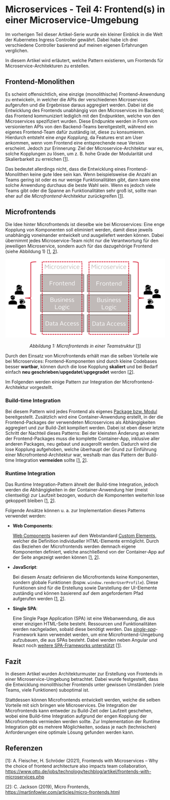 # Microservices - Teil 4: Frontend(s) in einer Microservice-Umgebung

Im vorherigen Teil dieser Artikel-Serie wurde ein kleiner Einblick in die Welt der Kubernetes Ingress Controller gewährt. Dabei habe ich drei verschiedene Controller basierend auf meinen eigenen Erfahrungen verglichen.

In diesem Artikel wird erläutert, welche Pattern existieren, um Frontends für Microservice-Architekturen zu erstellen.

## Frontend-Monolithen

Es scheint offensichtlich, eine einzige (monolithische) Frontend-Anwendung zu entwickeln, in welcher die APIs der verschiedenen Microservices aufgerufen und die Ergebnisse daraus aggregiert werden. Dabei ist die Entwicklung des Frontends unabhängig von den Microservices im Backend; das Frontend kommuniziert lediglich mit den Endpunkten, welche von den Microservices spezifiziert wurden. Diese Endpunkte werden in Form von versionierten APIs von den Backend-Teams bereitgestellt, während ein eigenes Frontend-Team dafür zuständig ist, diese zu konsumieren.
Hierdurch entsteht eine _enge Kopplung_, da Features erst am User ankommen, wenn vom Frontend eine entsprechende neue Version erscheint. Jedoch zur Erinnerung: Ziel der Microservice-Architektur war es, solche Kopplungen zu lösen, um z. B. hohe Grade der Modularität und Skalierbarkeit zu erreichen \[[1]\].

Das bedeutet allerdings nicht, dass die Entwicklung eines Frontend-Monolithen keine gute Idee sein kan. Wenn beispielsweise die Anzahl an Teams gering ist oder es nur wenige Funktionalitäten gibt, dann kann eine solche Anwendung durchaus die beste Wahl sein. Wenn es jedoch viele Teams gibt oder die Spanne an Funktionalitäten sehr groß ist, sollte man eher auf die _Microfrontend_-Architektur zurückgreifen \[[1]\].

## Microfrontends

Die Idee hinter Microfrontends ist dieselbe wie bei Microservices: Eine enge Kopplung von Komponenten soll eliminiert werden, damit diese jeweils unabhängig voneinander entwickelt und ausgeliefert werden können. Dabei übernimmt jedes Microservice-Team nicht nur die Verantwortung für den jeweiligen Microservice, sondern auch für das dazugehörige Frontend (siehe Abbildung 1) \[[1], [2]\].

<center>

  ![Frontends sind den Microservice-Teams zugeteilt][img:micro-frontends]

  _Abbildung 1: Microfrontends in einer Teamstruktur_ \[[1]\]
</center>

Durch den Einsatz von Microfrontends erhält man die selben Vorteile wie bei Microservices: Frontend-Komponenten sind durch kleine Codebases besser **wartbar**, können durch die lose Kopplung **skaliert** und bei Bedarf einfach **neu geschrieben**/**upgedatet**/**upgegradet** werden \[[2]\].

Im Folgenden werden einige Pattern zur Integration der Microfrontend-Architektur vorgestellt.

### Build-time Integration

Bei diesem Pattern wird jedes Frontend als eigenes [Package bzw. Modul][site:npm-packages] bereitgestellt. Zusätzlich wird eine Container-Anwendung erstellt, in der die Frontend-Packages der verwendeten Microservices als Abhängigkeiten aggregiert und zur Build-Zeit kompiliert werden.
Dabei ist eben dieser letzte Schritt der Nachteil dieses Patterns: Bei der kleinsten Änderung an einem der Frontend-Packages muss die komplette Container-App, inklusive aller anderen Packages, neu gebaut und ausgerollt werden. Dadurch wird die lose Kopplung aufgehoben, welche überhaupt der Grund zur Einführung einer Microfrontend-Architektur war, weshalb man das Pattern der Build-time Integration **vermeiden** sollte \[[1], [2]\].

### Runtime Integration

Das Runtime Integration-Pattern ähnelt der Build-time Integration, jedoch werden die Abhängigkeiten in der Container-Anwendung hier (meist clientseitig) zur Laufzeit bezogen, wodurch die Komponenten weiterhin lose gekoppelt bleiben \[[1], [2]\].

Folgende Ansätze können u. a. zur Implementation dieses Patterns verwendet werden:

- **Web Components**:

  [Web Components][site:web-components] basieren auf dem Webstandard [Custom Elements][site:custom-elements], welcher die Definition individueller HTML-Elemente ermöglicht. Durch das Beziehen der Microfrontends werden demnach eigene Komponenten definiert, welche anschließend von der Container-App auf der Seite angezeigt werden können \[[1], [2]\].

- **JavaScript**:

  Bei diesem Ansatz definieren die Microfrontends keine Komponenten, sondern globale Funktionen (bspw. `window.renderUserProfile`). Diese Funktionen sind für die Erstellung sowie Darstellung der UI-Elemente zuständig und können basierend auf dem angefordertem Pfad aufgerufen werden \[[1], [2]\].

- **Single SPA**:

  Eine Single Page Application (SPA) ist eine Webanwendung, die aus einer einzigen HTML-Seite besteht. Ressourcen und Funktionalitäten werden nachgeladen, sobald diese benötigt werden. Das [_single-spa_][site:single-spa]-Framework kann verwendet werden, um eine Microfrontend-Umgebung aufzubauen, die aus SPAs besteht. Dabei werden neben Angular und React noch [weitere SPA-Frameworks unterstützt][site:single-spa:ecosystem] \[[1]\].

## Fazit

In diesem Artikel wurden Architekturmuster zur Erstellung von Frontends in einer Microservice-Umgebung betrachtet.
Dabei wurde festgestellt, dass die Entwicklung monolithischer Frontends unter gewissen Umständen (viele Teams, viele Funktionen) suboptimal ist.

Stattdessen können Microfrontends entwickelt werden, welche die selben Vorteile mit sich bringen wie Microservices.
Die Integration der Microfrontends kann entweder zu Build-Zeit oder Laufzeit geschehen, wobei eine Build-time Integration aufgrund der engen Kopplung der Microfrontends vermieden werden sollte. Zur Implementation der Runtime Integration gibt es mehrere Möglichkeiten, sodass je nach (technischen) Anforderungen eine optimale Lösung gefunden werden kann.

<!-- Allgemeines Fazit zur kompletten Artikel-Serie? -->

## Referenzen

\[1\]: A. Fleischer, H. Schröder (2021), Frontends with Microservices – Why the choice of frontend architecture also impacts team collaboration, <https://www.otto.de/jobs/technology/techblog/artikel/frontends-with-microservices.php>

\[2\]: C. Jackson (2019), Micro Frontends, <https://martinfowler.com/articles/micro-frontends.html>

<!----------------------------->
<!-- Referenzen für Markdown -->
[1]: https://www.otto.de/jobs/technology/techblog/artikel/frontends-with-microservices.php
[2]: https://martinfowler.com/articles/micro-frontends.html
[img:micro-frontends]: img/micro-frontends.png
[site:npm-packages]: https://docs.npmjs.com/about-packages-and-modules
[site:web-components]: https://developer.mozilla.org/en-US/docs/Web/Web_Components
[site:custom-elements]: https://html.spec.whatwg.org/multipage/custom-elements.html
[site:single-spa]: https://github.com/single-spa/single-spa
[site:single-spa:ecosystem]: https://single-spa.js.org/docs/ecosystem/
